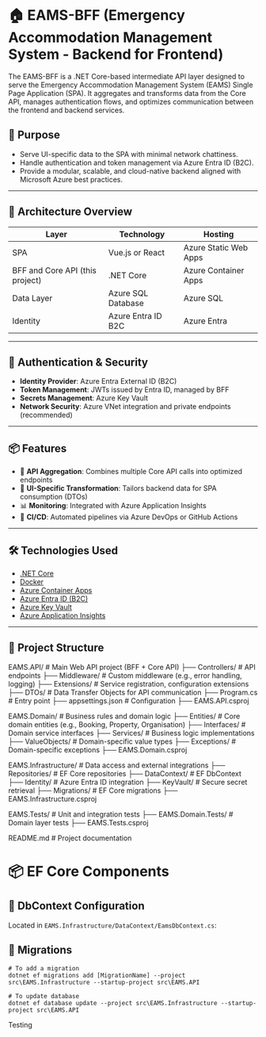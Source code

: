 # 🏠 EAMS-BFF (Emergency Accommodation Management System - Backend for Frontend)

The EAMS-BFF is a .NET Core-based intermediate API layer designed to serve the Emergency Accommodation Management System (EAMS) Single Page Application (SPA). It aggregates and transforms data from the Core API, manages authentication flows, and optimizes communication between the frontend and backend services.

## 🚀 Purpose

- Serve UI-specific data to the SPA with minimal network chattiness.
- Handle authentication and token management via Azure Entra ID (B2C).
- Provide a modular, scalable, and cloud-native backend aligned with Microsoft Azure best practices.

---

## 🧱 Architecture Overview

| Layer         | Technology        | Hosting                |
|--------------|-------------------|------------------------|
| SPA          | Vue.js or React   | Azure Static Web Apps  |
| BFF and Core API (this project) | .NET Core         | Azure Container Apps   |
| Data Layer   | Azure SQL Database| Azure SQL              |
| Identity     | Azure Entra ID B2C| Azure Entra            |

---

## 🔐 Authentication & Security

- **Identity Provider**: Azure Entra External ID (B2C)
- **Token Management**: JWTs issued by Entra ID, managed by BFF
- **Secrets Management**: Azure Key Vault
- **Network Security**: Azure VNet integration and private endpoints (recommended)

---

## 📦 Features

- 🔄 **API Aggregation**: Combines multiple Core API calls into optimized endpoints
- 🎯 **UI-Specific Transformation**: Tailors backend data for SPA consumption (DTOs)
- 📊 **Monitoring**: Integrated with Azure Application Insights
- 🔧 **CI/CD**: Automated pipelines via Azure DevOps or GitHub Actions

---

## 🛠️ Technologies Used

- [.NET Core](https://dotnet.microsoft.com/)
- [Docker](https://www.docker.com/)
- [Azure Container Apps](https://learn.microsoft.com/en-us/azure/container-apps/)
- [Azure Entra ID (B2C)](https://learn.microsoft.com/en-us/azure/active-directory-b2c/)
- [Azure Key Vault](https://learn.microsoft.com/en-us/azure/key-vault/)
- [Azure Application Insights](https://learn.microsoft.com/en-us/azure/azure-monitor/app/app-insights-overview)

---

## 📁 Project Structure

EAMS.API/                          # Main Web API project (BFF + Core API)
├── Controllers/                   # API endpoints
├── Middleware/                    # Custom middleware (e.g., error handling, logging)
├── Extensions/                    # Service registration, configuration extensions
├── DTOs/                          # Data Transfer Objects for API communication
├── Program.cs                     # Entry point
├── appsettings.json               # Configuration
├── EAMS.API.csproj

EAMS.Domain/                       # Business rules and domain logic
├── Entities/                      # Core domain entities (e.g., Booking, Property, Organisation)
├── Interfaces/                    # Domain service interfaces
├── Services/                      # Business logic implementations
├── ValueObjects/                  # Domain-specific value types
├── Exceptions/                    # Domain-specific exceptions
├── EAMS.Domain.csproj

EAMS.Infrastructure/              # Data access and external integrations
├── Repositories/                 # EF Core repositories
├── DataContext/                  # EF DbContext
├── Identity/                     # Azure Entra ID integration
├── KeyVault/                     # Secure secret retrieval
├── Migrations/					  # EF Core migrations
├── EAMS.Infrastructure.csproj

EAMS.Tests/                       # Unit and integration tests
├── EAMS.Domain.Tests/            # Domain layer tests
├── EAMS.Tests.csproj

README.md                         # Project documentation

# 📦 EF Core Components


## 🧱 DbContext Configuration

Located in `EAMS.Infrastructure/DataContext/EamsDbContext.cs`:

## 🧱 Migrations

```
# To add a migration
dotnet ef migrations add [MigrationName] --project src\EAMS.Infrastructure --startup-project src\EAMS.API

# To update database
dotnet ef database update --project src\EAMS.Infrastructure --startup-project src\EAMS.API
```

Testing

